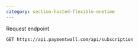 ```yaml
---
category: section-hosted-flexible-onetime
---
```

Request endpoint
```
GET https://api.paymentwall.com/api/subscription
```
